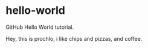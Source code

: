 # hello-world
GitHub Hello World tutorial.

Hey, this is prochlo, i like chips and pizzas, and coffee.
